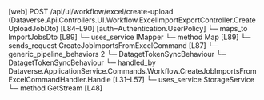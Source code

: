 [web] POST /api/ui/workflow/excel/create-upload  (Dataverse.Api.Controllers.UI.Workflow.ExcelImportExportController.CreateUploadJobDto)  [L84–L90] [auth=Authentication.UserPolicy]
  └─ maps_to ImportJobsDto [L89]
  └─ uses_service IMapper
    └─ method Map [L89]
  └─ sends_request CreateJobImportsFromExcelCommand [L87]
    └─ generic_pipeline_behaviors 2
      └─ DatagetTokenSyncBehaviour
      └─ DatagetTokenSyncBehaviour
    └─ handled_by Dataverse.ApplicationService.Commands.Workflow.CreateJobImportsFromExcelCommandHandler.Handle [L31–L57]
      └─ uses_service StorageService
        └─ method GetStream [L48]

